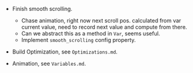 * Finish smooth scrolling.
  - Chase animation, right now next scroll pos. calculated from var current value, need to record next value and compute from there.
  - Can we abstract this as a method in `Var`, seems useful.
  - Implement `smooth_scrolling` config property.

* Build Optimization, see `Optimizations.md`.
* Animation, see `Variables.md`.